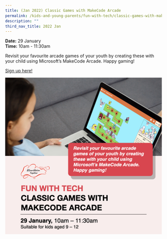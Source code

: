 ```yaml
---
title: (Jan 2022) Classic Games with MakeCode Arcade
permalink: /kids-and-young-parents/fun-with-tech/classic-games-with-makecode-arcade-jan2022/
description: ""
third_nav_title: 2022 Jan
---
```






**Date:** 29 January
<br> **Time:** 10am - 11:30am

Revisit your favourite arcade games of your youth by creating these with your child using Microsoft’s MakeCode Arcade. Happy gaming! 

[Sign up here!](https://go.gov.sg/kypmakecodearcade-jan22)

![Classic games workshop for kids](/images/29-jan-kids.png)